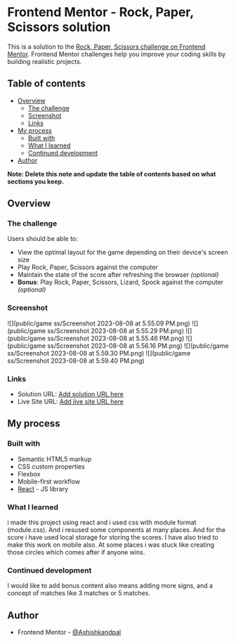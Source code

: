 # Frontend Mentor - Rock, Paper, Scissors solution

This is a solution to the [Rock, Paper, Scissors challenge on Frontend Mentor](https://www.frontendmentor.io/challenges/rock-paper-scissors-game-pTgwgvgH). Frontend Mentor challenges help you improve your coding skills by building realistic projects.

## Table of contents

- [Overview](#overview)
  - [The challenge](#the-challenge)
  - [Screenshot](#screenshot)
  - [Links](#links)
- [My process](#my-process)
  - [Built with](#built-with)
  - [What I learned](#what-i-learned)
  - [Continued development](#continued-development)
- [Author](#author)

**Note: Delete this note and update the table of contents based on what sections you keep.**

## Overview

### The challenge

Users should be able to:

- View the optimal layout for the game depending on their device's screen size
- Play Rock, Paper, Scissors against the computer
- Maintain the state of the score after refreshing the browser _(optional)_
- **Bonus**: Play Rock, Paper, Scissors, Lizard, Spock against the computer _(optional)_

### Screenshot

![](public/game ss/Screenshot 2023-08-08 at 5.55.09 PM.png)
![](public/game ss/Screenshot 2023-08-08 at 5.55.29 PM.png)
![](public/game ss/Screenshot 2023-08-08 at 5.55.46 PM.png)
![](public/game ss/Screenshot 2023-08-08 at 5.56.16 PM.png)
![](public/game ss/Screenshot 2023-08-08 at 5.59.30 PM.png)
![](public/game ss/Screenshot 2023-08-08 at 5.59.40 PM.png)

### Links

- Solution URL: [Add solution URL here](https://your-solution-url.com)
- Live Site URL: [Add live site URL here](https://your-live-site-url.com)

## My process

### Built with

- Semantic HTML5 markup
- CSS custom properties
- Flexbox
- Mobile-first workflow
- [React](https://reactjs.org/) - JS library

### What I learned

i made this project using react and i used css with module format (module.css). And i resused some components at many places. And for the score i have used local storage for storing the scores. I have also tried to make this work on mobile also. At some places i was stuck like creating those circles which comes after if anyone wins.

### Continued development

I would like to add bonus content also means adding more signs, and a concept of matches like 3 matches or 5 matches.

## Author

- Frontend Mentor - [@Ashishkandpal](https://www.frontendmentor.io/profile/Ashishkandpal)
